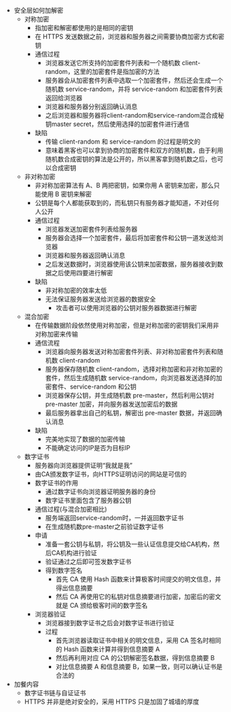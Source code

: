 - 安全层如何加解密
	- 对称加密
		- 指加密和解密都使用的是相同的密钥
		- 在 HTTPS 发送数据之前，浏览器和服务器之间需要协商加密方式和密钥
		- 通信过程
			- 浏览器发送它所支持的加密套件列表和一个随机数 client-random，这里的加密套件是指加密的方法
			- 服务器会从加密套件列表中选取一个加密套件，然后还会生成一个随机数 service-random，并将 service-random 和加密套件列表返回给浏览器
			- 浏览器和服务器分别返回确认消息
			- 之后浏览器和服务器将client-random和service-random混合成秘钥master secret，然后使用选择的加密套件进行通信
		- 缺陷
			- 传输 client-random 和 service-random 的过程是明文的
			- 意味着黑客也可以拿到协商的加密套件和双方的随机数，由于利用随机数合成密钥的算法是公开的，所以黑客拿到随机数之后，也可以合成密钥
	- 非对称加密
		- 非对称加密算法有 A、B 两把密钥，如果你用 A 密钥来加密，那么只能使用 B 密钥来解密
		- 公钥是每个人都能获取到的，而私钥只有服务器才能知道，不对任何人公开
		- 通信过程
			- 浏览器发送加密套件列表给服务器
			- 服务器会选择一个加密套件，最后将加密套件和公钥一道发送给浏览器
			- 浏览器和服务器返回确认消息
			- 之后发送数据时，浏览器使用该公钥来加密数据，服务器接收到数据之后使用四要进行解密
		- 缺陷
			- 非对称加密的效率太低
			- 无法保证服务器发送给浏览器的数据安全
				- 攻击者可以使用浏览器的公钥对服务器数据进行解密
	- 混合加密
		- 在传输数据阶段依然使用对称加密，但是对称加密的密钥我们采用非对称加密来传输
		- 通信流程
			- 浏览器向服务器发送对称加密套件列表、非对称加密套件列表和随机数 client-random
			- 服务器保存随机数 client-random，选择对称加密和非对称加密的套件，然后生成随机数 service-random，向浏览器发送选择的加密套件、service-random 和公钥
			- 浏览器保存公钥，并生成随机数 pre-master，然后利用公钥对 pre-master 加密，并向服务器发送加密后的数据
			- 最后服务器拿出自己的私钥，解密出 pre-master 数据，并返回确认消息
		- 缺陷
			- 完美地实现了数据的加密传输
			- 不能确定访问的IP是否为目标IP
	- 数字证书
		- 服务器向浏览器提供证明“我就是我”
		- 由CA颁发数字证书，向HTTPS证明访问的网站是可信的
		- 数字证书的作用
			- 通过数字证书向浏览器证明服务器的身份
			- 数字证书里面包含了服务器公钥
		- 通信过程(与混合加密相比)
			- 服务端返回service-random时，一并返回数字证书
			- 在生成随机数pre-master之前验证数字证书
		- 申请
			- 准备一套公钥与私钥，将公钥及一些认证信息提交给CA机构，然后CA机构进行验证
			- 验证通过之后即可签发数字证书
			- 得到数字签名
				- 首先 CA 使用 Hash 函数来计算极客时间提交的明文信息，并得出信息摘要
				- 然后 CA 再使用它的私钥对信息摘要进行加密，加密后的密文就是 CA 颁给极客时间的数字签名
		- 浏览器验证
			- 浏览器接到数字证书之后会对数字证书进行验证
			- 过程
				- 首先浏览器读取证书中相关的明文信息，采用 CA 签名时相同的 Hash 函数来计算并得到信息摘要 A
				- 然后再利用对应 CA 的公钥解密签名数据，得到信息摘要 B
				- 对比信息摘要 A 和信息摘要 B，如果一致，则可以确认证书是合法的
- 加餐内容
  - 数字证书链与自证证书
  - HTTPS 并非是绝对安全的，采用 HTTPS 只是加固了城墙的厚度
